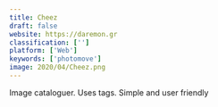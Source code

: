 ```yaml
---
title: Cheez
draft: false 
website: https://daremon.gr
classification: ['']
platform: ['Web']
keywords: ['photomove']
image: 2020/04/Cheez.png
---
```

Image cataloguer. Uses tags. Simple and user friendly